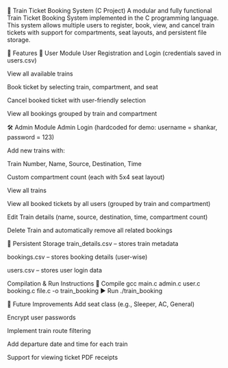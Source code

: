 🚆 Train Ticket Booking System (C Project)
A modular and fully functional Train Ticket Booking System implemented in the C programming language. This system allows multiple users to register, book, view, and cancel train tickets with support for compartments, seat layouts, and persistent file storage.

📌 Features
👤 User Module
User Registration and Login (credentials saved in users.csv)

View all available trains

Book ticket by selecting train, compartment, and seat

Cancel booked ticket with user-friendly selection

View all bookings grouped by train and compartment

🛠️ Admin Module
Admin Login (hardcoded for demo: username = shankar, password = 123)

Add new trains with:

Train Number, Name, Source, Destination, Time

Custom compartment count (each with 5x4 seat layout)

View all trains

View all booked tickets by all users (grouped by train and compartment)

Edit Train details (name, source, destination, time, compartment count)

Delete Train and automatically remove all related bookings

💾 Persistent Storage
train_details.csv – stores train metadata

bookings.csv – stores booking details (user-wise)

users.csv – stores user login data

 Compilation & Run Instructions
🔧 Compile
gcc main.c admin.c user.c booking.c file.c -o train_booking
▶️ Run
./train_booking

📂 Future Improvements
Add seat class (e.g., Sleeper, AC, General)

Encrypt user passwords

Implement train route filtering

Add departure date and time for each train

Support for viewing ticket PDF receipts
